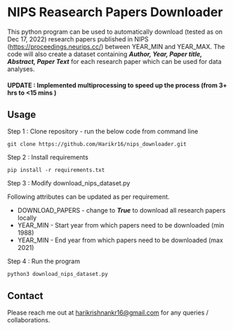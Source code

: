 # NIPS Reasearch Papers Downloader

This python program can be used to automatically download (tested as on Dec 17, 2022) research papers published in NIPS (https://proceedings.neurips.cc/) between YEAR_MIN and YEAR_MAX. The code will also create a dataset containing ***Author, Year, Paper title, Abstract, Paper Text*** for each research paper which can be used for data analyses. 

#### UPDATE :  Implemented multiprocessing to speed up the process (from 3+ hrs to <15 mins )

## Usage

Step 1 : Clone repository - run the below code from command line

``` 
git clone https://github.com/Harikr16/nips_downloader.git
```

Step 2 : Install requirements

```
pip install -r requirements.txt
```

Step 3 : Modify download_nips_dataset.py

Following attributes can be updated as per requirement.
* DOWNLOAD_PAPERS - change to ***True*** to download all research papers locally
* YEAR_MIN - Start year from which papers need to be downloaded (min 1988)
* YEAR_MIN - End year from which papers need to be downloaded (max 2021)

Step 4 : Run the program

```
python3 download_nips_dataset.py
```

## Contact

Please reach me out at harikrishnankr16@gmail.com for any queries / collaborations.
